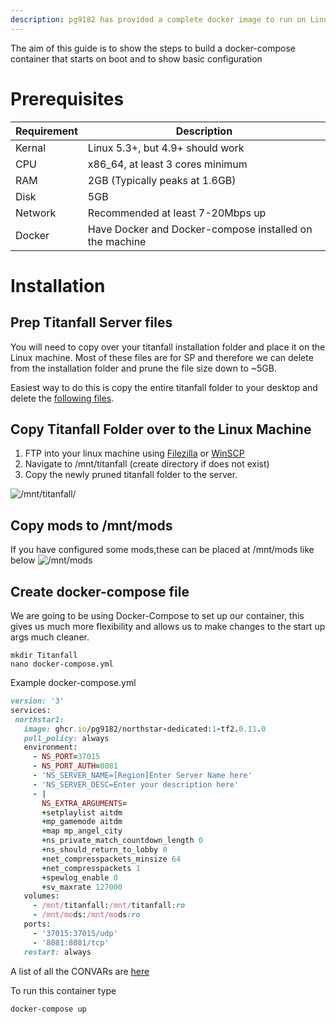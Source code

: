 ```yaml
---
description: pg9182 has provided a complete docker image to run on Linux servers. This provides some server management tools and offers better performance. No physical GPU is needed. His github page can be found [here](https://github.com/pg9182/northstar-dedicated) This page is to provide basic instructions, more information and config options are found at pg9182's github. 
---
```


The aim of this guide is to show the steps to build a docker-compose container that starts on boot and to show basic configuration

# <a name="Prerequisites">Prerequisites</a>

| Requirement       | Description                                                                                        
| ------------------| ---------------------------------------------------------| 
| Kernal            | Linux 5.3+, but 4.9+ should work                         |
| CPU               | x86_64, at least 3 cores minimum                         |
| RAM               | 2GB (Typically peaks at 1.6GB)                           |
| Disk              | 5GB                                                      |
| Network           | Recommended at least 7-20Mbps up                         |
| Docker            | Have Docker and Docker-compose installed on the machine  |


# <a name="Installation">Installation</a>

## Prep Titanfall Server files
You will need to copy over your titanfall installation folder and place it on the Linux machine. Most of these files are for SP and therefore we can delete from the installation folder and prune the file size down to ~5GB. 

Easiest way to do this is copy the entire titanfall folder to your desktop and delete the [following files](https://github.com/pg9182/northstar-dedicated#reducing-the-size-). 

## Copy Titanfall Folder over to the Linux Machine

1. FTP into your linux machine using [Filezilla](https://filezilla-project.org/) or [WinSCP](https://winscp.net/eng/download.php) 
2. Navigate to /mnt/titanfall (create directory if does not exist)
3. Copy the newly pruned titanfall folder to the server. 

![/mnt/titanfall/](https://i.postimg.cc/15HbbzFr/image.pnghttps://i.postimg.cc/15HbbzFr/image.png)

## Copy mods to /mnt/mods
If you have configured some mods,these can be placed at /mnt/mods like below
![/mnt/mods](https://i.postimg.cc/tRD5jnrJ/image.png)

## Create docker-compose file
We are going to be using Docker-Compose to set up our container, this gives us much more flexibility and allows us to make changes to the start up args much cleaner. 
 ```
 mkdir Titanfall
 nano docker-compose.yml
 ```

 Example docker-compose.yml

 ```ruby
 version: '3'
 services:
  northstar1: 
    image: ghcr.io/pg9182/northstar-dedicated:1-tf2.0.11.0 
    pull_policy: always 
    environment:
      - NS_PORT=37015
      - NS_PORT_AUTH=8081
      - 'NS_SERVER_NAME=[Region]Enter Server Name here'
      - 'NS_SERVER_DESC=Enter your description here'
      - |
        NS_EXTRA_ARGUMENTS=
        +setplaylist aitdm 
        +mp_gamemode aitdm 
        +map mp_angel_city
        +ns_private_match_countdown_length 0
        +ns_should_return_to_lobby 0
        +net_compresspackets_minsize 64
        +net_compresspackets 1
        +spewlog_enable 0
        +sv_maxrate 127000
    volumes:
      - /mnt/titanfall:/mnt/titanfall:ro
      - /mnt/mods:/mnt/mods:ro
    ports:
      - '37015:37015/udp'
      - '8081:8081/tcp'
    restart: always
 ```
 A list of all the CONVARs are [here](https://r2northstar.gitbook.io/r2northstar-wiki/hosting-a-server-with-northstar/basic-listen-server#server-configuration)

 To run this container type
 ```
 docker-compose up
 ```


